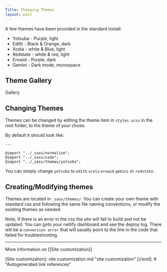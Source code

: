 ```yaml
---
Title: Changing Themes
layout: post
---
```


A few themes have been provided in the standard install:

* Yotsuba - Purple, light
* Edith - Black & Orange, dark
* Xcela - white & Blue, light
* Redstate - white & red, light
* Erowid - Purple, dark
* Gemini - Dark mode, monospace

## Theme Gallery

Gallery 

## Changing Themes

Themes can be changed by editing the theme item in `styles.scss` in the root folder, to the theme of your chose.

By default it should look like:
```---
---

@import "../_sass/normalize";
@import "../_sass/code";
@import "../_sass/themes/yotsuba";
```

You can simply change `yotsuba` to `edith` `xcela` `erowid` `gemini` or `redstate`.

## Creating/Modifying themes

Themes are located in `_sass/themes/`. You can create your own theme with standard css and following the same file naming conventions, or modify the existing themes as needed.

Note, if there is an error in the css the site will fail to build and not be updated. You can goto your netlify dashboard and see the deploy log. There will be a `conversion error` that will usually point to the line in the code that failed for troubleshooting.

---

More information on [[Site customization]]

[//begin]: # "Autogenerated link references for markdown compatibility"
[Site customization]: site customization.md "site customization"
[//end]: # "Autogenerated link references"